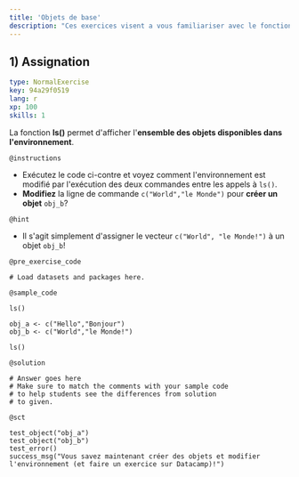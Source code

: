```yaml
---
title: 'Objets de base'
description: "Ces exercices visent a vous familiariser avec le fonctionnement de R, les objets, l'environnement, etc.\n\nhttp://perso.ens-lyon.fr/lise.vaudor/Supports_formation/startR_1_objets_de_base.html"
---
```


## 1) Assignation

```yaml
type: NormalExercise
key: 94a29f0519
lang: r
xp: 100
skills: 1
```


La fonction **ls()** permet d'afficher l'**ensemble des objets disponibles dans l'environnement**.


`@instructions`
- Exécutez le code ci-contre et voyez comment l'environnement est modifié par l'exécution des deux commandes entre les appels à `ls()`.
- **Modifiez** la ligne de commande `c("World","le Monde")` pour **créer un objet** `obj_b`?

`@hint`
- Il s'agit simplement d'assigner le vecteur `c("World", "le Monde!")` à un objet `obj_b`!

`@pre_exercise_code`
```{r}
# Load datasets and packages here.
```

`@sample_code`
```{r}
ls()

obj_a <- c("Hello","Bonjour")
obj_b <- c("World","le Monde!")

ls()
```

`@solution`
```{r}
# Answer goes here
# Make sure to match the comments with your sample code
# to help students see the differences from solution
# to given.
```

`@sct`
```{r}
test_object("obj_a")
test_object("obj_b")
test_error()
success_msg("Vous savez maintenant créer des objets et modifier l'environnement (et faire un exercice sur Datacamp)!")
```
